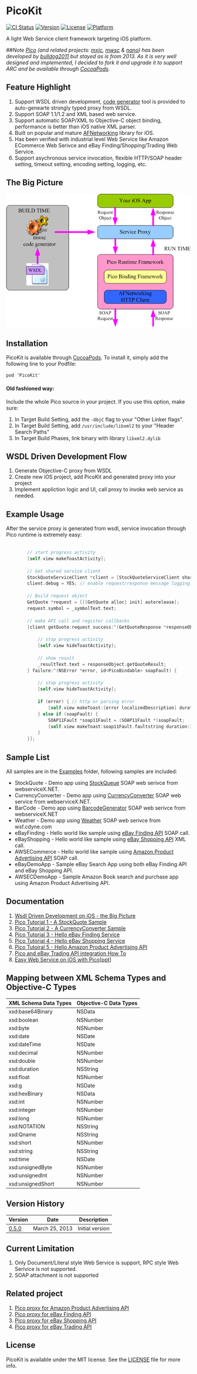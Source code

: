 # PicoKit

[![CI Status](http://img.shields.io/travis/maxep/PicoKit.svg?style=flat)](https://travis-ci.org/maxep/PicoKit)
[![Version](https://img.shields.io/cocoapods/v/PicoKit.svg?style=flat)](http://cocoadocs.org/docsets/PicoKit)
[![License](https://img.shields.io/cocoapods/l/PicoKit.svg?style=flat)](http://cocoadocs.org/docsets/PicoKit)
[![Platform](https://img.shields.io/cocoapods/p/PicoKit.svg?style=flat)](http://cocoadocs.org/docsets/PicoKit)

A light Web Service client framework targeting iOS platform.

##_Note_
_[Pico](https://github.com/bulldog2011/pico) (and related projects: [mxjc](https://github.com/maxep/mxjc), [mwsc](https://github.com/maxep/mwsc) & [nano](https://github.com/maxep/nano)) has been developed by [bulldog2011](http://bulldog2011.github.com) but stayed as is from 2013. As it is very well designed and implemented, I decided to fork it and upgrade it to support ARC and be available through [CocoaPods](https://cocoapods.org/)._

## Feature Highlight

1. Support WSDL driven development, [code generator](https://github.com/maxep/mwsc) tool is provided to auto-genearte strongly typed proxy from WSDL. 
2. Support SOAP 1.1/1.2 and XML based web service. 
3. Support automatic SOAP/XML to Objective-C object binding, performance is better than iOS native XML parser.
4. Built on popular and mature [AFNetworking](https://github.com/AFNetworking/AFNetworking) library for iOS.
5. Has been verified with industrial level Web Service like Amazon ECommerce Web Serivce and eBay Finding/Shopping/Trading Web Service. 
6. Support asychronous service invocation, flexible HTTP/SOAP header setting, timeout setting, encoding setting, logging, etc.

## The Big Picture
![The Big Picture](docsrc/big_picture.png)

## Installation

PicoKit is available through [CocoaPods](http://cocoapods.org). To install
it, simply add the following line to your Podfile:

```
pod 'PicoKit'
````

#### Old fashioned way:
Include the whole Pico source in your project. If you use this option, make sure:

1. In Target Build Setting, add the `-ObjC` flag to your "Other Linker flags".
2. In Target Build Setting, add `/usr/include/libxml2` to your "Header Search Paths"
3. In Target Build Phases, link binary with library `libxml2.dylib`

## WSDL Driven Development Flow
1. Generate Objective-C proxy from WSDL
2. Create new iOS project, add PicoKit and generated proxy into your project
4. Implement appliction logic and UI, call proxy to invoke web service as needed.

## Example Usage
After the service proxy is generated from wsdl, service invocation through Pico runtime is extremely easy:

``` objective-c

        // start progress activity
        [self.view makeToastActivity];
        
        // Get shared service client
        StockQuoteServiceClient *client = [StockQuoteServiceClient sharedClient];
        client.debug = YES; // enable request/response message logging
        
        // Build request object
        GetQuote *request = [[[GetQuote alloc] init] autorelease];
        request.symbol = _symbolText.text;
        
        // make API call and register callbacks
        [client getQuote:request success:^(GetQuoteResponse *responseObject) {
            
            // stop progress activity
            [self.view hideToastActivity];
            
            // show result
            _resultText.text = responseObject.getQuoteResult;
        } failure:^(NSError *error, id<PicoBindable> soapFault) {
            
            // stop progress activity
            [self.view hideToastActivity];
            
            if (error) { // http or parsing error
                [self.view makeToast:[error localizedDescription] duration:3.0 position:@"center" title:@"Error"];
            } else if (soapFault) {
                SOAP11Fault *soap11Fault = (SOAP11Fault *)soapFault;
                [self.view makeToast:soap11Fault.faultstring duration:3.0 position:@"center" title:@"SOAP Fault"];
            }
        }];
```

## Sample List
All samples are in the [Examples](Examples) folder, following samples are included:

* StockQuote - Demo app using [StockQueue](http://www.webservicex.net/ws/WSDetails.aspx?CATID=2&WSID=9) SOAP web serivce from webserviceX.NET.
* CurrencyConverter - Demo app using [CurrencyConverter](http://www.webservicex.net/ws/WSDetails.aspx?CATID=2&WSID=10) SOAP web service from webserviceX.NET.
* BarCode - Demo app using [BarcodeGenerator](http://www.webservicex.net/ws/WSDetails.aspx?CATID=8&WSID=76) SOAP web serivce from webserviceX.NET
* Weather - Demo app using [Weather](http://wsf.cdyne.com/WeatherWS/Weather.asmx) SOAP web serivce from wsf.cdyne.com
* eBayFinding - Hello world like sample using [eBay Finding API](https://www.x.com/developers/ebay/products/finding-api) SOAP call.
* eBayShopping - Hello world like sample using [eBay Shopping API](https://www.x.com/developers/ebay/products/shopping-api) XML call.
* AWSECommerce - Hello world like sample using [Amazon Product Advertising API](https://affiliate-program.amazon.com/gp/advertising/api/detail/main.html) SOAP call.
* eBayDemoApp - Sample eBay Search App using both eBay Finding API and eBay Shopping API.
* AWSECDemoApp - Sample Amazon Book search and purchase app using Amazon Product Advertising API.

## Documentation
1. [Wsdl Driven Development on iOS - the Big Picture](http://bulldog2011.github.com/blog/2013/03/25/wsdl-driven-development-on-ios-the-big-picture/)
2. [Pico Tutorial 1 - A StockQuote Sample](http://bulldog2011.github.com/blog/2013/03/27/pico-tutorial-a-stockquote-sample/)
3. [Pico Tutorial 2 - A CurrencyConverter Sample](http://bulldog2011.github.com/blog/2013/03/28/pico-tutorial-2-a-currency-converter-sample/)
4. [Pico Tutorial 3 - Hello eBay Finding Service](http://bulldog2011.github.com/blog/2013/03/29/pico-tutorial-3-hello-ebay-finding/)
5. [Pico Tutorial 4 - Hello eBay Shopping Service](http://bulldog2011.github.com/blog/2013/03/30/pico-tutorial-4-hello-ebay-shopping/)
6. [Pico Tutoiral 5 - Hello Amazon Product Advertising API](http://bulldog2011.github.com/blog/2013/03/31/pico-tutoiral-5-hello-amazon-product-advertising-api/)
7. [Pico and eBay Trading API integration How To](http://bulldog2011.github.com/blog/2013/04/01/pico-and-ebay-trading-api-integration-how-to/)
8. [Easy Web Service on iOS with Pico[ppt]](http://www.slideshare.net/yang75108/easy-web-serivce-on-ios-with-pico)

## Mapping between XML Schema Types and Objective-C Types 

|       XML Schema Data Types   |       Objective-C Data Types  |
|-------------------------------|-------------------------------|
|       xsd:base64Binary        |       NSData                  |
|       xsd:boolean             |       NSNumber                |
|       xsd:byte                |       NSNumber                |
|       xsd:date                |       NSDate                  |
|       xsd:dateTime            |       NSDate                  |
|       xsd:decimal             |       NSNumber                |
|       xsd:double              |       NSNumber                |
|       xsd:duration            |       NSString                |
|       xsd:float               |       NSNumber                |
|       xsd:g                   |       NSDate                  |
|       xsd:hexBinary           |       NSData                  |
|       xsd:int                 |       NSNumber                |
|       xsd:integer             |       NSNumber                |
|       xsd:long                |       NSNumber                |
|       xsd:NOTATION            |       NSString                |
|       xsd:Qname               |       NSString                |
|       xsd:short               |       NSNumber                |
|       xsd:string              |       NSString                |
|       xsd:time                |       NSDate                  |
|       xsd:unsignedByte	|       NSNumber                |
|       xsd:unsignedInt         |       NSNumber                |
|       xsd:unsignedShort       |       NSNumber                |

## Version History

|       Version         |       Date            |       Description     |
|-----------------------|-----------------------|-----------------------|
|[0.5.0](https://github.com/bulldog2011/pico/releases/tag/v0.5.0)|March 25, 2013  |Initial version|

## Current Limitation
1. Only Document/Literal style Web Service is support, RPC style Web Serivice is not supported.
2. SOAP attachment is not supported

## Related project
1. [Pico proxy for Amazon Product Advertising API](https://github.com/bulldog2011/PicoAWSECommerceServiceClient)
2. [Pico proxy for eBay Finding API](https://github.com/bulldog2011/PicoEBayFindingClient)
3. [Pico proxy for eBay Shopping API](https://github.com/bulldog2011/PicoEBayShoppingClient)
4. [Pico proxy for eBay Trading API](https://github.com/bulldog2011/PicoEBayTradingClient)

## License

PicoKit is available under the MIT license. See the [LICENSE](LICENSE) file for more info. 
